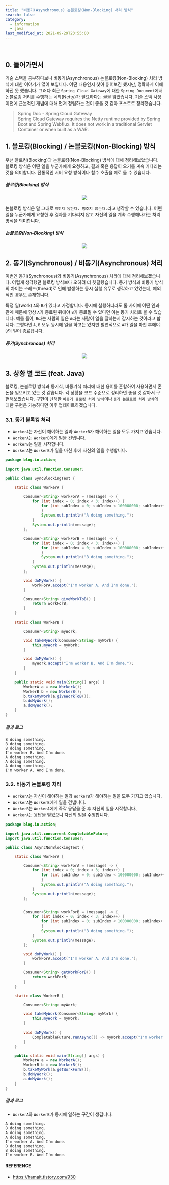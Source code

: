 ```yaml
---
title: "비동기(Asynchronous) 논블로킹(Non-Blocking) 처리 방식"
search: false
category:
  - information
  - java
last_modified_at: 2021-09-29T23:55:00
---
```


<br>

## 0. 들어가면서
기술 스택을 공부하다보니 비동기(Asynchronous) 논블로킹(Non-Blocking) 처리 방식에 대한 이야기가 많이 보입니다. 
어떤 내용인지 찾아 읽어보긴 했지만, 명확하게 이해하진 못 했습니다.
그러다 최근 `Spring Cloud Gateway`에 대한 `Spring Document`에서 논블로킹 처리를 수행하는 네티(Netty)가 필요하다는 글을 읽었습니다. 
기술 스택 사용 이전에 근본적인 개념에 대해 먼저 정립하는 것이 좋을 것 같아 포스트로 정리했습니다.

> Spring Doc - Spring Cloud Gateway<br>
> Spring Cloud Gateway requires the Netty runtime provided by Spring Boot and Spring Webflux. 
> It does not work in a traditional Servlet Container or when built as a WAR. 

## 1. 블로킹(Blocking) / 논블로킹(Non-Blocking) 방식
우선 블로킹(Blocking)과 논블로킹(Non-Blocking) 방식에 대해 정리해보았습니다. 
블로킹 방식은 어떤 일을 누군가에게 요청하고, 결과 혹은 응답이 오기를 계속 기다리는 것을 의미합니다. 
전통적인 서버 요청 방식이나 함수 호출을 예로 들 수 있습니다.

##### 블로킹(Blocking) 방식

<p align="center"><img src="/images/asynchronous-and-non-blocking-process-1.gif"></p>

논블로킹 방식은 말 그대로 `막히지 않는다. 멈추지 않는다.`라고 생각할 수 있습니다.
어떤 일을 누군가에게 요청한 후 결과를 기다리지 않고 자신의 일을 계속 수행해나가는 처리 방식을 의미합니다. 

##### 논블로킹(Non-Blocking) 방식

<p align="center"><img src="/images/asynchronous-and-non-blocking-process-2.gif"></p>

## 2. 동기(Synchronous) / 비동기(Asynchronous) 처리
이번엔 동기(Synchronous)와 비동기(Asynchronous) 처리에 대해 정리해보겠습니다. 
어렵게 생각했던 블로킹 방식보다 오히려 더 헷갈렸습니다. 
동기 방식과 비동기 방식의 차이는 스레드(thread)로 인해 발생하는 동시 실행 유무로 생각하고 있었는데, 예외적인 경우도 존재합니다.

특정 일(work) `A`와 `B`가 있다고 가정합니다. 
동시에 실행하더라도 둘 사이에 어떤 인과 관계 때문에 항상 `A`가 종료된 뒤에야 `B`가 종료될 수 있다면 이는 동기 처리로 볼 수 있습니다. 
예를 들어, `B`라는 사람의 일은 `A`라는 사람이 일을 잘하는지 감시하는 것이라고 합니다. 
그렇다면 `A`, `B` 모두 동시에 일을 하고는 있지만 필연적으로 `A`가 일을 마친 후에야 `B`의 일이 종료됩니다. 

##### 동기(Synchronous) 처리

<p align="center"><img src="/images/asynchronous-and-non-blocking-process-3.gif"></p>

## 3. 상황 별 코드 (feat. Java)
블로킹, 논블로킹 방식과 동기식, 비동기식 처리에 대한 용어를 혼합하여 사용하면서 혼돈을 일으키고 있는 것 같습니다. 
각 상황을 코드 수준으로 정리하면 좋을 것 같아서 구현해보았습니다. 
구현이 난해한 `비동기 블로킹 처리 방식`이나 `동기 논블로킹 처리 방식`에 대한 구현은 가능하다면 이후 업데이트하겠습니다. 

### 3.1. 동기 블록킹 처리
- `WorkerA`는 자신이 해야하는 일과 `WorkerB`가 해야하는 일을 모두 가지고 있습니다. 
- `WorkerA`는 `WorkerB`에게 일을 건냅니다. 
- `WorkerB`는 일을 시작합니다.
- `WorkerA`는 `WorkerB`가 일을 마친 후에 자신의 일을 수행합니다.

```java
package blog.in.action;

import java.util.function.Consumer;

public class SyncBlockingTest {

    static class WorkerA {

        Consumer<String> workForA = (message) -> {
            for (int index = 0; index < 3; index++) {
                for (int subIndex = 0; subIndex < 100000000; subIndex++) {
                }
                System.out.println("A doing something.");
            }
            System.out.println(message);
        };

        Consumer<String> workForB = (message) -> {
            for (int index = 0; index < 3; index++) {
                for (int subIndex = 0; subIndex < 100000000; subIndex++) {
                }
                System.out.println("B doing something.");
            }
            System.out.println(message);
        };

        void doMyWork() {
            workForA.accept("I'm worker A. And I'm done.");
        }

        Consumer<String> giveWorkToB() {
            return workForB;
        }
    }

    static class WorkerB {

        Consumer<String> myWork;

        void takeMyWork(Consumer<String> myWork) {
            this.myWork = myWork;
        }

        void doMyWork() {
            myWork.accept("I'm worker B. And I'm done.");
        }
    }

    public static void main(String[] args) {
        WorkerA a = new WorkerA();
        WorkerB b = new WorkerB();
        b.takeMyWork(a.giveWorkToB());
        b.doMyWork();
        a.doMyWork();
    }
}
```

##### 결과 로그

```
B doing something.
B doing something.
B doing something.
I'm worker B. And I'm done.
A doing something.
A doing something.
A doing something.
I'm worker A. And I'm done.
```

### 3.2. 비동기 논블로킹 처리
- `WorkerA`는 자신이 해야하는 일과 `WorkerB`가 해야하는 일을 모두 가지고 있습니다. 
- `WorkerA`는 `WorkerB`에게 일을 건냅니다. 
- `WorkerB`는 `WorkerA`에게 즉각 응답을 준 후 자신의 일을 시작합니다.,
- `WorkerA`는 응답을 받았으니 자신의 일을 수행합니다.

```java
package blog.in.action;

import java.util.concurrent.CompletableFuture;
import java.util.function.Consumer;

public class AsyncNonBlockingTest {

    static class WorkerA {

        Consumer<String> workForA = (message) -> {
            for (int index = 0; index < 3; index++) {
                for (int subIndex = 0; subIndex < 100000000; subIndex++) {
                }
                System.out.println("A doing something.");
            }
            System.out.println(message);
        };


        Consumer<String> workForB = (message) -> {
            for (int index = 0; index < 3; index++) {
                for (int subIndex = 0; subIndex < 100000000; subIndex++) {
                }
                System.out.println("B doing something.");
            }
            System.out.println(message);
        };

        void doMyWork() {
            workForA.accept("I'm worker A. And I'm done.");
        }

        Consumer<String> getWorkForB() {
            return workForB;
        }
    }

    static class WorkerB {

        Consumer<String> myWork;

        void takeMyWork(Consumer<String> myWork) {
            this.myWork = myWork;
        }

        void doMyWork() {
            CompletableFuture.runAsync(() -> myWork.accept("I'm worker B. And I'm done."));
        }
    }

    public static void main(String[] args) {
        WorkerA a = new WorkerA();
        WorkerB b = new WorkerB();
        b.takeMyWork(a.getWorkForB());
        b.doMyWork();
        a.doMyWork();
    }
}
```

##### 결과 로그
- `WorkerA`와 `WorkerB`가 동시에 일하는 구간이 생깁니다.

```
A doing something.
B doing something.
A doing something.
A doing something.
I'm worker A. And I'm done.
B doing something.
B doing something.
I'm worker B. And I'm done.
```

#### REFERENCE
- <https://hamait.tistory.com/930>